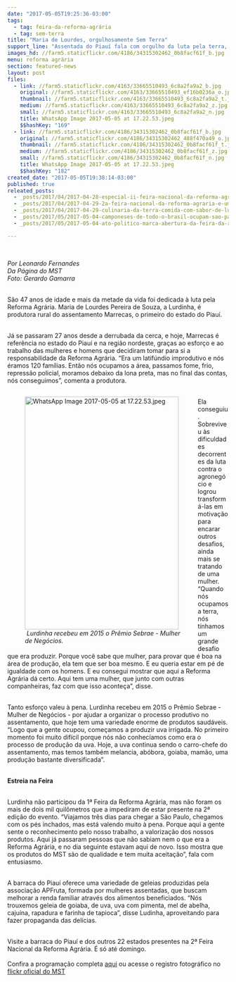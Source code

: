 ```yaml
---
date: "2017-05-05T19:25:36-03:00"
tags:
  - tag: feira-da-reforma-agrária
  - tag: sem-terra
title: "Maria de Lourdes, orgulhosamente Sem Terra"
support_line: "Assentada do Piauí fala com orgulho da luta pela terra, que hoje gera os frutos apresentados Feira da Reforma Agrária."
images_hd: //farm5.staticflickr.com/4186/34315302462_0b8facf61f_b.jpg
menu: reforma agrária
section: featured-news
layout: post
files:
  - link: //farm5.staticflickr.com/4163/33665510493_6c8a2fa9a2_b.jpg
    original: //farm5.staticflickr.com/4163/33665510493_ef16b0236a_o.jpg
    thumbnail: //farm5.staticflickr.com/4163/33665510493_6c8a2fa9a2_t.jpg
    medium: //farm5.staticflickr.com/4163/33665510493_6c8a2fa9a2_z.jpg
    small: //farm5.staticflickr.com/4163/33665510493_6c8a2fa9a2_n.jpg
    title: WhatsApp Image 2017-05-05 at 17.22.53.jpeg
    $$hashKey: "169"
  - link: //farm5.staticflickr.com/4186/34315302462_0b8facf61f_b.jpg
    original: //farm5.staticflickr.com/4186/34315302462_488f470a49_o.jpg
    thumbnail: //farm5.staticflickr.com/4186/34315302462_0b8facf61f_t.jpg
    medium: //farm5.staticflickr.com/4186/34315302462_0b8facf61f_z.jpg
    small: //farm5.staticflickr.com/4186/34315302462_0b8facf61f_n.jpg
    title: WhatsApp Image 2017-05-05 at 17.22.53.jpeg
    $$hashKey: "182"
created_date: "2017-05-05T19:38:14-03:00"
published: true
releated_posts:
  - _posts/2017/04/2017-04-28-especial-ii-feira-nacional-da-reforma-agraria.md
  - _posts/2017/04/2017-04-29-2a-feira-nacional-da-reforma-agraria-e-um-verdadeiro-festival-de-cultura.md
  - _posts/2017/04/2017-04-29-culinaria-da-terra-comida-com-sabor-de-luta.md
  - _posts/2017/05/2017-05-04-camponeses-de-todo-o-brasil-ocupam-sao-paulo-com-a-producao-de-alimentos-saudaveis.md
  - _posts/2017/05/2017-05-04-ato-politico-marca-abertura-da-feira-da-reforma-agraria-em-sao-paulo.md

---
```

<p>&nbsp;</p>

<p><em>Por Leonardo Fernandes<br />
Da P&aacute;gina do MST<br />
Foto: Gerardo Gamarra</em></p>

<p><br />
S&atilde;o 47 anos de idade e mais da metade da vida foi dedicada &agrave; luta pela Reforma Agr&aacute;ria. Maria de Lourdes Pereira de Souza, a Lurdinha, &eacute; produtora rural do assentamento Marrecas, o primeiro do estado do Piau&iacute;.</p>

<p><br />
J&aacute; se passaram 27 anos desde a derrubada da cerca, e hoje, Marrecas &eacute; refer&ecirc;ncia no estado do Piau&iacute; e na regi&atilde;o nordeste, gra&ccedil;as ao esfor&ccedil;o e ao trabalho das mulheres e homens que decidiram tomar para si a responsabilidade da Reforma Agr&aacute;ria. &ldquo;Era um latif&uacute;ndio improdutivo e n&oacute;s &eacute;ramos 120 fam&iacute;lias. Ent&atilde;o n&oacute;s ocupamos a &aacute;rea, passamos fome, frio, repress&atilde;o policial, moramos debaixo da lona preta, mas no final das contas, n&oacute;s conseguimos&rdquo;, comenta a produtora.</p>

<figure class="image" style="float:left"><img alt="WhatsApp Image 2017-05-05 at 17.22.53.jpeg" height="529" src="//farm5.staticflickr.com/4163/33665510493_6c8a2fa9a2_b.jpg" width="350" />
<figcaption><em>&nbsp;Lurdinha recebeu em 2015 o Pr&ecirc;mio Sebrae - Mulher<br />
de&nbsp;Neg&oacute;cios.</em></figcaption>
</figure>

<p><br />
Ela conseguiu. Sobreviveu &agrave;s dificuldades decorrentes da luta contra o agroneg&oacute;cio e logrou transform&aacute;-las em motiva&ccedil;&atilde;o para encarar outros desafios, ainda mais se tratando de uma mulher. &ldquo;Quando n&oacute;s ocupamos a terra, n&oacute;s t&iacute;nhamos um grande desafio que era produzir. Porque voc&ecirc; sabe que mulher, para provar que &eacute; boa na &aacute;rea de produ&ccedil;&atilde;o, ela tem que ser boa mesmo. E eu queria estar em p&eacute; de igualdade com os homens. E eu consegui mostrar que aqui a Reforma Agr&aacute;ria d&aacute; certo. Aqui tem uma mulher, que junto com outras companheiras, faz com que isso aconte&ccedil;a&rdquo;, disse.</p>

<p><br />
Tanto esfor&ccedil;o valeu &agrave; pena. Lurdinha recebeu em 2015 o Pr&ecirc;mio Sebrae - Mulher de Neg&oacute;cios - por ajudar a organizar o processo produtivo no assentamento, que hoje tem uma variedade enorme de produtos saud&aacute;veis. &ldquo;Logo que a gente ocupou, come&ccedil;amos a produzir uva irrigada. No primeiro momento foi muito dif&iacute;cil porque n&oacute;s n&atilde;o conhec&iacute;amos como era o processo de produ&ccedil;&atilde;o da uva. Hoje, a uva continua sendo o carro-chefe do assentamento, mas temos tamb&eacute;m melancia, ab&oacute;bora, goiaba, mam&atilde;o, uma produ&ccedil;&atilde;o bastante diversificada&rdquo;.</p>

<p><br />
<strong>Estreia na Feira</strong></p>

<p><br />
Lurdinha n&atilde;o participou da 1&ordf; Feira da Reforma Agr&aacute;ria, mas n&atilde;o foram os mais de dois mil quil&ocirc;metros que a impediram de estar presente na 2&ordf; edi&ccedil;&atilde;o do evento. &ldquo;Viajamos tr&ecirc;s dias para chegar a S&atilde;o Paulo, chegamos com os p&eacute;s inchados, mas est&aacute; valendo muito &agrave; pena. Porque aqui a gente sente o reconhecimento pelo nosso trabalho, a valoriza&ccedil;&atilde;o dos nossos produtos. Aqui j&aacute; passaram pessoas que n&atilde;o sabiam nem o que era a Reforma Agr&aacute;ria, e no dia seguinte estavam aqui de novo. Isso mostra que os produtos do MST s&atilde;o de qualidade e tem muita aceita&ccedil;&atilde;o&rdquo;, fala com entusiasmo.</p>

<p><br />
A barraca do Piau&iacute; oferece uma variedade de geleias produzidas pela associa&ccedil;&atilde;o APFruta, formada por mulheres assentadas, que buscam melhorar a renda familiar atrav&eacute;s dos alimentos beneficiados. &ldquo;N&oacute;s trouxemos geleia de goiaba, de uva, uva com pimenta, mel de abelha, caju&iacute;na, rapadura e farinha de tapioca&rdquo;, disse Ludinha, aproveitando para fazer propaganda das del&iacute;cias.</p>

<p><br />
Visite a barraca do Piau&iacute; e dos outros 22 estados presentes na 2&ordf; Feira Nacional da Reforma Agr&aacute;ria. &Eacute; s&oacute; at&eacute; domingo.<br />
<br />
Confira a programa&ccedil;&atilde;o completa <a href="http://www.mst.org.br/II-feira-nacional-da-reforma-agraria">aqui</a>&nbsp;ou acesse o registro fotogr&aacute;fico no <a href="https://www.flickr.com/photos/mstoficial/albums/">flickr oficial do MST</a></p>
